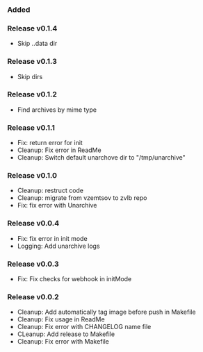### Added

### Release v0.1.4
- Skip ..data dir

### Release v0.1.3
- Skip dirs

### Release v0.1.2
- Find archives by mime type

### Release v0.1.1
- Fix: return error for init
- Cleanup: Fix error in ReadMe
- Cleanup: Switch default unarchove dir to "/tmp/unarchive"

### Release v0.1.0
- Cleanup: restruct code
- Cleanup: migrate from vzemtsov to zvlb repo
- Fix: fix error with Unarchive

### Release v0.0.4
- Fix: fix error in init mode
- Logging: Add unarchive logs

### Release v0.0.3
- Fix: Fix checks for webhook in initMode

### Release v0.0.2
- Cleanup: Add automatically tag image before push in Makefile
- Cleanup: Fix usage in ReadMe
- Cleanup: Fix error with CHANGELOG name file
- CLeanup: Add release to Makefile
- Cleanup: Fix error with Makefile
